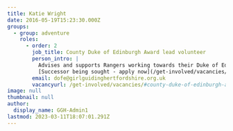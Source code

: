 ```yaml
---
title: Katie Wright
date: 2016-05-19T15:23:30.000Z
groups:
  - group: adventure
    roles:
      - order: 2
        job_title: County Duke of Edinburgh Award lead volunteer
        person_intro: |
          Advises and supports Rangers working towards their Duke of Edinburgh (DofE) Award. Organises and runs Bronze and Silver Award practice and qualifying expeditions.  
          [Successor being sought - apply now](/get-involved/vacancies/#county-duke-of-edinburgh-award-lead-volunteer)
        email: dofe@girlguidinghertfordshire.org.uk
        vacancyurl: /get-involved/vacancies/#county-duke-of-edinburgh-award-lead-volunteer
image: null
thumbnail: null
author:
  display_name: GGH-Admin1
lastmod: 2023-03-11T18:07:01.291Z
---
```

